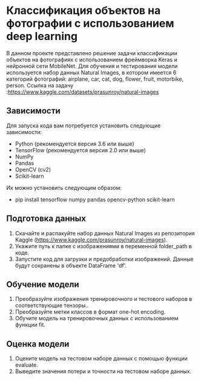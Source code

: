 # Классификация объектов на фотографии с использованием deep learning
В данном проекте представлено решение задачи классификации объектов на фотографиях с использованием фреймворка Keras и нейронной сети MobileNet.
Для обучения и тестирования модели используется набор данных Natural Images, в котором имеется 6 категорий фотографий: airplane, car, cat, dog, flower, fruit, motorbike, person.
Ссылка на задачу :https://www.kaggle.com/datasets/prasunroy/natural-images
## Зависимости
Для запуска кода вам потребуется установить следующие зависимости:

- Python (рекомендуется версия 3.6 или выше)
- TensorFlow (рекомендуется версия 2.0 или выше)
- NumPy
- Pandas
- OpenCV (cv2)
- Scikit-learn

Их можно установить следующим образом:
- pip install tensorflow numpy pandas opencv-python scikit-learn

## Подготовка данных
1. Скачайте и распакуйте набор данных Natural Images из репозитория Kaggle (https://www.kaggle.com/prasunroy/natural-images).
2. Укажите путь к папке с изображениями в переменной folder_path в коде.
3. Запустите код для загрузки и предобработки изображений. Данные будут сохранены в объекте DataFrame 'df'.
## Обучение модели
1. Преобразуйте изображения тренировочного и тестового наборов в соответствующие тензоры..
2. Преобразуйте метки классов в формат one-hot encoding.
3. Обучите модель на тренировочных данных с использованием функции fit.
## Оценка модели
1. Оцените модель на тестовом наборе данных с помощью функции evaluate.
2. Выведите значения потери и точности на тестовом наборе данных.
